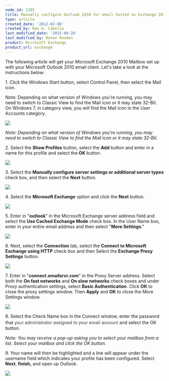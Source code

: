 ```yaml
---
node_id: 1285
title: Manually configure Outlook 2010 for email hosted on Exchange 2010
type: article
created_date: '2012-02-08'
created_by: Rae D. Cabello
last_modified_date: '2015-09-28'
last_modified_by: Renee Rendon
product: Microsoft Exchange
product_url: exchange
---
```


The following article will get your Microsoft Exchange 2010 Mailbox set
up with your Microsoft Outlook 2010 email client. Let's take a look at
the instructions below:

1\. Click the Windows Start button, select Control Panel, then select the
Mail icon.

Note: Depending on what version of Windows you're running, you may need
to switch to Classic View to find the Mail icon or it may state 32-Bit.
On Windows 7, in category view, you will find the Mail icon in the User
Accounts category.

![](http://c965993.r93.cf2.rackcdn.com/(E%26A)Outlook2010ExchangeTwo.png)

*Note: Depending on what version of Windows you're running, you may need
to switch to Classic View to find the Mail icon or it may state
32-Bit.*

2\. Select the **Show Profiles** button, select the **Add** button and
enter in a name for this profile and select the **OK** button.

![](http://c965993.r93.cf2.rackcdn.com/(E%26A)Outlook2010Exchange4.png)

3\. Select the **Manually configure server settings or additional server
types** check box, and then select the **Next** button.

![](http://c965993.r93.cf2.rackcdn.com/(E%26A)Outlook2010Exchange50.png)

4\. Select the **Microsoft Exchange** option and click
the **Next** button.

![](http://c965993.r93.cf2.rackcdn.com/(E%26A)Outlook2010Exchange6.png) <span> </span>

5\. Enter in "**outlook**" in the Microsoft Exchange server address field
and select the **Use Cached Exchange Mode** check box. In the User Name
box, enter in your entire email address and then select "**More
Settings**."

![](http://c4413634.r34.cf2.rackcdn.com/(E%26A)Outlook2010WithExchange2010.png)

6\. Next, select the **Connection** tab, select the **Connect to
Microsoft Exchange** **using HTTP** check box and then Select
the **Exchange Proxy Settings** button.

![](http://c965993.r93.cf2.rackcdn.com/(E%26A)Outlook2010Exchange8.png)

7\. Enter in "**connect.emailsrvr.com**" in the Proxy Server address.
Select both the **On fast networks** and **On slow networks** check
boxes and under Proxy authentication settings, select **Basic
Authentication**.  Click **OK** to close the proxy settings window. Then
**Apply** and **OK** to close the More Settings window.<span> </span>

![](http://c4413634.r34.cf2.rackcdn.com/(E%26A)Outlook2010WithExchange20102.png)

8\. S<span>elect the Check Name box in the Connect window, enter the
password that </span><span
style="color: rgb(63, 69, 73); font-family: 'Helvetica Neue', arial, sans-serif; font-size: 15px; line-height: 21px;">your
administrator assigned to</span>
<span
style="color: rgb(63, 69, 73); font-family: 'Helvetica Neue', arial, sans-serif; font-size: 15px; line-height: 21px;">your
email account </span><span>and select the OK button.</span>

*Note: You may receive a pop-up asking you to select your mailbox from a
list. Select your mailbox and click the OK button.*

9\. Your name will then be highlighted and a line will appear under the
username field which indicates your profile has been configured. Select
**Next**, **finish,** and open up Outlook.

![](http://c4413634.r34.cf2.rackcdn.com/(E%26A)Outlook2010WithExchange20103.png)


